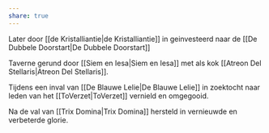 ```yaml
---
share: true
---
```

Later door [[de Kristalliantie|de Kristalliantie]] in geinvesteerd naar de [[De Dubbele Doorstart|De Dubbele Doorstart]]

Taverne gerund door [[Siem en Iesa|Siem en Iesa]] met als kok [[Atreon Del Stellaris|Atreon Del Stellaris]]. 

Tijdens een inval van [[De Blauwe Lelie|De Blauwe Lelie]] in zoektocht naar leden van het [[ToVerzet|ToVerzet]] vernield en omgegooid.

Na de val van [[Trix Domina|Trix Domina]] hersteld in vernieuwde en verbeterde glorie.
